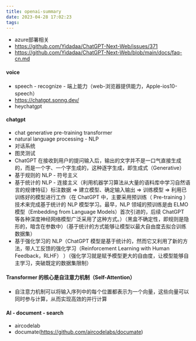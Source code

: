 ```yaml
---
title: openai-summary
date: 2023-04-28 17:02:23
tags:
---
```

- azure部署相关
- https://github.com/Yidadaa/ChatGPT-Next-Web/issues/371
- https://github.com/Yidadaa/ChatGPT-Next-Web/blob/main/docs/faq-cn.md



#### voice
- speech - recognize - 端上能力（web-浏览器提供能力，Apple-ios10-speech）
- https://chatgpt.sonng.dev/
- heychatgpt

#### chatgpt
- chat generative pre-training transformer
- natural language processing - NLP
- 对话系统
- 图灵测试
- ChatGPT 在接收到用户的提问输入后，输出的文字并不是一口气直接生成的，而是一个字、一个字生成的，这种逐字生成，即生成式（Generative） 
- 基于规则的 NLP - 符号主义
- 基于统计的 NLP - 连接主义（利用机器学习算法从大量的语料库中学习自然语言的规律特征）标注数据 => 建立模型、确定输入输出 => 训练模型 => 利用已训练好的模型进行工作（在 ChatGPT 中，主要采用预训练（ Pre-training ） 技术来完成基于统计的 NLP 模型学习。最早，NLP 领域的预训练是由 ELMO 模型（Embedding from Language Models）首次引进的，后续 ChatGPT 等各种深度神经网络模型广泛采用了这种方式。）（黑盒不确定性，即规则是隐形的，暗含在参数中）（基于统计的方式能够让模型以最大自由度去拟合训练数据集）
- 基于强化学习的 NLP（ChatGPT 模型是基于统计的，然而它又利用了新的方法，带人工反馈的强化学习（Reinforcement Learning with Human Feedback，RLHF） ）（强化学习就是赋予模型更大的自由度，让模型能够自主学习，突破既定的数据集限制）

#### Transformer 的核心是自注意力机制（Self-Attention）
- 自注意力机制可以将输入序列中的每个位置都表示为一个向量，这些向量可以同时参与计算，从而实现高效的并行计算


#### AI - document - search
- aircodelab
- documate(https://github.com/aircodelabs/documate)